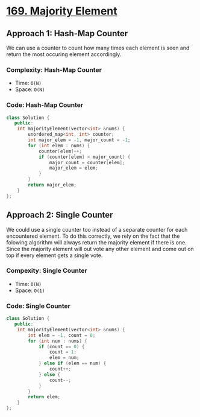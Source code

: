 # [169. Majority Element](https://leetcode.com/problems/majority-element/description/)

## Approach 1: Hash-Map Counter

We can use a counter to count how many times each element is seen and return the most occuring element accordingly.

### Complexity: Hash-Map Counter

- Time: `O(N)`
- Space: `O(N)`

### Code: Hash-Map Counter

```cpp
class Solution {
   public:
    int majorityElement(vector<int> &nums) {
        unordered_map<int, int> counter;
        int major_elem = -1, major_count = -1;
        for (int elem : nums) {
            counter[elem]++;
            if (counter[elem] > major_count) {
                major_count = counter[elem];
                major_elem = elem;
            }
        }
        return major_elem;
    }
};
```

## Approach 2: Single Counter

We could use a single counter too instead of a separate counter for each encountered element. To do this correctly, we rely on the fact that the folowing algorithm will always return the majority element if there is one. Since the majority element will out vote any other element and come out on top if every element gets a single vote.

### Compexity: Single Counter

- Time: `O(N)`
- Space: `O(1)`

### Code: Single Counter

```cpp
class Solution {
   public:
    int majorityElement(vector<int> &nums) {
        int elem = -1, count = 0;
        for (int num : nums) {
            if (count == 0) {
                count = 1;
                elem = num;
            } else if (elem == num) {
                count++;
            } else {
                count--;
            }
        }
        return elem;
    }
};
```
